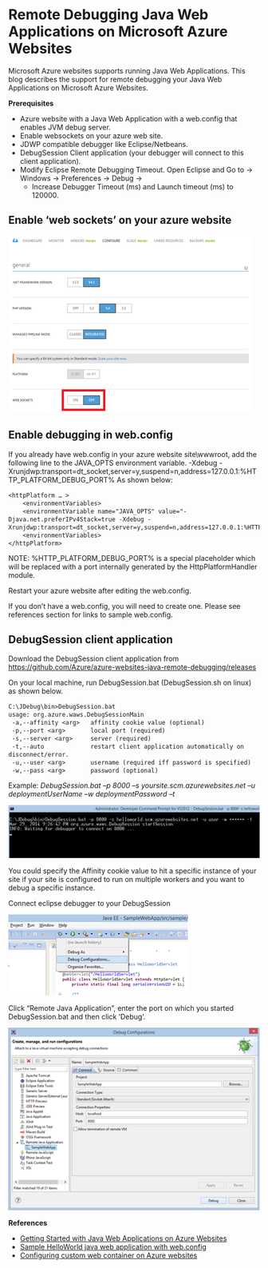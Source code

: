 


Remote Debugging Java Web Applications on Microsoft Azure Websites
==================================================================

Microsoft Azure websites supports running Java Web Applications. This blog describes the support for remote debugging your Java Web Applications on Microsoft Azure Websites.

**Prerequisites**
* Azure website with a Java Web Application with a web.config that enables JVM debug server.
* Enable websockets on your azure web site.
* JDWP compatible debugger like Eclipse/Netbeans.
* DebugSession Client application (your debugger will connect to this client application).
* Modify Eclipse Remote Debugging Timeout. Open Eclipse and Go to -> Windows -> Preferences -> Debug ->
	- Increase Debugger Timeout (ms) and Launch timeout (ms) to 120000.


Enable ‘web sockets’ on your azure website
------------------------------------------


![alt IMAGEONE](https://github.com/Azure/azure-websites-java-remote-debugging/blob/master/images/enable_websockets.png)


Enable debugging in web.config
------------------------------

If you already have web.config in your azure website site\wwwroot, add the following line to the JAVA_OPTS environment variable.
-Xdebug -Xrunjdwp:transport=dt_socket,server=y,suspend=n,address=127.0.0.1:%HTTP_PLATFORM_DEBUG_PORT%
As shown below:

```
<httpPlatform … >
	<environmentVariables>
	<environmentVariable name="JAVA_OPTS" value="-Djava.net.preferIPv4Stack=true -Xdebug -Xrunjdwp:transport=dt_socket,server=y,suspend=n,address=127.0.0.1:%HTTP_PLATFORM_DEBUG_PORT%">
	<environmentVariables>
</httpPlatform>
```

NOTE: %HTTP_PLATFORM_DEBUG_PORT% is a special placeholder which will be replaced with a port internally generated by the HttpPlatformHandler module.

Restart your azure website after editing the web.config.

If you don’t have a web.config, you will need to create one. Please see references section for links to sample web.config.

DebugSession client application
-------------------------------
Download the DebugSession client application from https://github.com/Azure/azure-websites-java-remote-debugging/releases

On your local machine, run DebugSession.bat (DebugSession.sh on linux) as shown below.
```
C:\JDebug\bin>DebugSession.bat
usage: org.azure.waws.DebugSessionMain
 -a,--affinity <arg>   affinity cookie value (optional)
 -p,--port <arg>       local port (required)
 -s,--server <arg>     server (required)
 -t,--auto             restart client application automatically on disconnect/error.
 -u,--user <arg>       username (required iff password is specified)
 -w,--pass <arg>       password (optional)
```

Example:
*DebugSession.bat –p 8000 –s yoursite.scm.azurewebsites.net –u deploymentUserName –w deploymentPassword –t*


![alt IMAGETWO](https://github.com/Azure/azure-websites-java-remote-debugging/blob/master/images/DebugSession.png)


You could specify the Affinity cookie value to hit a specific instance of your site if your site is configured to run on multiple workers and you want to debug a specific instance.

Connect eclipse debugger to your DebugSession


![alt IMAGETHREE](https://github.com/Azure/azure-websites-java-remote-debugging/blob/master/images/eclipse_debugconfig.png)


Click “Remote Java Application”, enter the port on which you started DebugSession.bat and then click ‘Debug’.


![alt IMAGEFOUR](https://github.com/Azure/azure-websites-java-remote-debugging/blob/master/images/eclipse_remote_debug.png)




**References**
* [Getting Started with Java Web Applications on Azure Websites](http://azure.microsoft.com/en-us/documentation/articles/web-sites-java-get-started/)
* [Sample HelloWorld java web application with web.config](https://github.com/Azure/azure-websites-java-remote-debugging/tree/master/SampleJavaApp/HelloWorld)
* [Configuring custom web container on Azure websites](http://azure.microsoft.com/en-us/documentation/articles/web-sites-java-custom-upload/)

